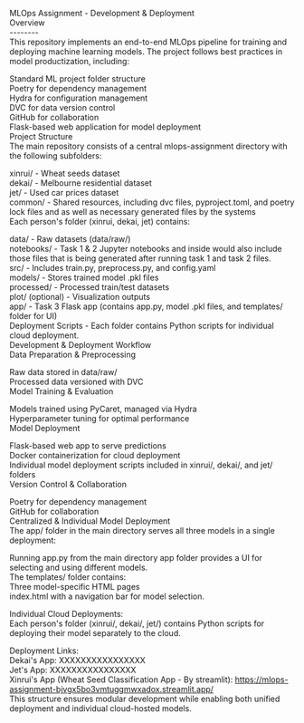 MLOps Assignment - Development & Deployment<br>
Overview<br>
--------<br>
This repository implements an end-to-end MLOps pipeline for training and deploying machine learning models. The project follows best practices in model productization, including:<br>

Standard ML project folder structure<br>
Poetry for dependency management<br>
Hydra for configuration management<br>
DVC for data version control<br>
GitHub for collaboration<br>
Flask-based web application for model deployment<br>
Project Structure<br>
The main repository consists of a central mlops-assignment directory with the following subfolders:<br>

xinrui/ - Wheat seeds dataset<br>
dekai/ - Melbourne residential dataset<br>
jet/ - Used car prices dataset<br>
common/ - Shared resources, including dvc files, pyproject.toml, and poetry lock files and as well as necessary generated files by the systems<br>
Each person's folder (xinrui, dekai, jet) contains:<br>

data/ - Raw datasets (data/raw/)<br>
notebooks/ - Task 1 & 2 Jupyter notebooks and inside would also include those files that is being generated after running task 1 and task 2 files.<br>
src/ - Includes train.py, preprocess.py, and config.yaml<br>
models/ - Stores trained model .pkl files<br>
processed/ - Processed train/test datasets<br>
plot/ (optional) - Visualization outputs<br>
app/ - Task 3 Flask app (contains app.py, model .pkl files, and templates/ folder for UI)<br>
Deployment Scripts - Each folder contains Python scripts for individual cloud deployment.<br>
Development & Deployment Workflow<br>
Data Preparation & Preprocessing<br>

Raw data stored in data/raw/<br>
Processed data versioned with DVC<br>
Model Training & Evaluation<br>

Models trained using PyCaret, managed via Hydra<br>
Hyperparameter tuning for optimal performance<br>
Model Deployment<br>

Flask-based web app to serve predictions<br>
Docker containerization for cloud deployment<br>
Individual model deployment scripts included in xinrui/, dekai/, and jet/ folders<br>
Version Control & Collaboration

Poetry for dependency management<br>
GitHub for collaboration<br>
Centralized & Individual Model Deployment<br>
The app/ folder in the main directory serves all three models in a single deployment:<br>

Running app.py from the main directory app folder provides a UI for selecting and using different models.<br>
The templates/ folder contains:<br>
Three model-specific HTML pages<br>
index.html with a navigation bar for model selection.<br>

Individual Cloud Deployments:<br>
Each person's folder (xinrui/, dekai/, jet/) contains Python scripts for deploying their model separately to the cloud.<br>

Deployment Links:<br>
Dekai's App: XXXXXXXXXXXXXXXX<br>
Jet's App: XXXXXXXXXXXXXXXX<br>
Xinrui's App (Wheat Seed Classification App - By streamlit): https://mlops-assignment-bjvgx5bo3vmtuggmwxadox.streamlit.app/<br>
This structure ensures modular development while enabling both unified deployment and individual cloud-hosted models.<br>

